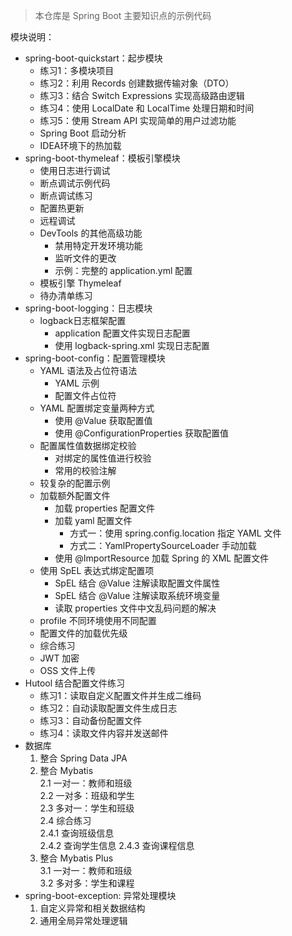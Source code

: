 > 本仓库是 Spring Boot 主要知识点的示例代码

模块说明：
- spring-boot-quickstart：起步模块
  - 练习1：多模块项目
  - 练习2：利用 Records 创建数据传输对象（DTO）
  - 练习3：结合 Switch Expressions 实现高级路由逻辑
  - 练习4：使用 LocalDate 和 LocalTime 处理日期和时间
  - 练习5：使用 Stream API 实现简单的用户过滤功能
  - Spring Boot 启动分析
  - IDEA环境下的热加载
- spring-boot-thymeleaf：模板引擎模块
  - 使用日志进行调试
  - 断点调试示例代码
  - 断点调试练习
  - 配置热更新
  - 远程调试
  - DevTools 的其他高级功能
    - 禁用特定开发环境功能
    - 监听文件的更改
    - 示例：完整的 application.yml 配置
  - 模板引擎 Thymeleaf
  - 待办清单练习
- spring-boot-logging：日志模块
  - logback日志框架配置
    - application 配置文件实现日志配置
    - 使用 logback-spring.xml 实现日志配置
- spring-boot-config：配置管理模块
  - YAML 语法及占位符语法
    - YAML 示例
    - 配置文件占位符
  - YAML 配置绑定变量两种方式
    - 使用 @Value 获取配置值
    - 使用 @ConfigurationProperties 获取配置值
  - 配置属性值数据绑定校验
    - 对绑定的属性值进行校验
    - 常用的校验注解
  - 较复杂的配置示例 
  - 加载额外配置文件
    - 加载 properties 配置文件
    - 加载 yaml 配置文件
      - 方式一：使用 spring.config.location 指定 YAML 文件
      - 方式二：YamlPropertySourceLoader 手动加载
    - 使用 @ImportResource 加载 Spring 的 XML 配置文件
  - 使用 SpEL 表达式绑定配置项
    - SpEL 结合 @Value 注解读取配置文件属性
    - SpEL 结合 @Value 注解读取系统环境变量
    - 读取 properties 文件中文乱码问题的解决
  - profile 不同环境使用不同配置
  - 配置文件的加载优先级
  - 综合练习
  - JWT 加密
  - OSS 文件上传
- Hutool 结合配置文件练习
  - 练习1：读取自定义配置文件并生成二维码
  - 练习2：自动读取配置文件生成日志
  - 练习3：自动备份配置文件
  - 练习4：读取文件内容并发送邮件
- 数据库
  1. 整合 Spring Data JPA
  2. 整合 Mybatis  
     2.1 一对一：教师和班级  
     2.2 一对多：班级和学生  
     2.3 多对一：学生和班级   
     2.4 综合练习  
         2.4.1 查询班级信息  
         2.4.2 查询学生信息
         2.4.3 查询课程信息
  3. 整合 Mybatis Plus  
     3.1 一对一：教师和班级  
     3.2 多对多：学生和课程
- spring-boot-exception: 异常处理模块  
  1. 自定义异常和相关数据结构
  2. 通用全局异常处理逻辑